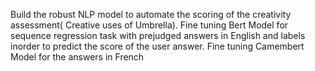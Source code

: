 Build the robust NLP model to automate the scoring of the creativity assessment( Creative uses of Umbrella).
Fine tuning Bert Model for sequence regression task with prejudged answers in English and labels inorder to predict the score of the user answer.
Fine tuning Camembert Model for the answers in French
